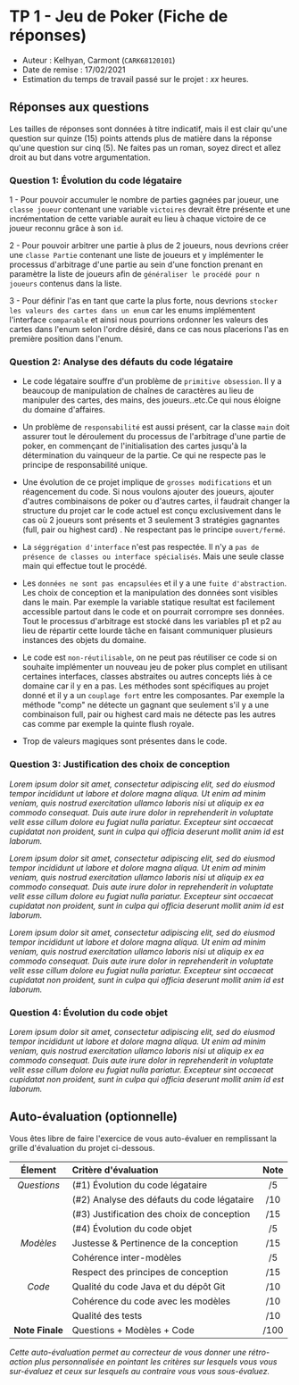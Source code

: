 # TP 1 - Jeu de Poker (Fiche de réponses)

  - Auteur : Kelhyan, Carmont (`CARK68120101`)
  - Date de remise : 17/02/2021
  - Estimation du temps de travail passé sur le projet : _xx_ heures.

## Réponses aux questions  
 
Les tailles de réponses sont données à titre indicatif, mais il est clair qu'une question sur quinze (15) points attends plus de matière dans la réponse qu'une question sur cinq (5). Ne faites pas un roman, soyez direct et allez droit au but dans votre argumentation.
 
### Question 1: Évolution du code légataire

1 - Pour pouvoir accumuler le nombre de parties gagnées par joueur, une `classe joueur` contenant une variable `victoires` devrait être présente et une incrémentation de cette variable aurait eu lieu à chaque victoire de ce joueur reconnu grâce à son `id`.

2 - Pour pouvoir arbitrer une partie à plus de 2 joueurs, nous devrions créer une `classe Partie` contenant une liste de joueurs et y implémenter le processus d'arbitrage d'une partie au sein d'une fonction prenant en paramètre la liste de joueurs afin de `généraliser le procédé pour n joueurs` contenus dans la liste.

3 - Pour définir l'as en tant que carte la plus forte, nous devrions `stocker les valeurs des cartes dans un enum` car les enums implémentent l'interface `comparable` et ainsi nous pourrions ordonner les valeurs des cartes dans l'enum selon l'ordre désiré, dans ce cas nous placerions l'as en première position dans l'enum.

### Question 2: Analyse des défauts du code légataire

- Le code légataire souffre d'un problème de `primitive obsession`. Il y a beaucoup de manipulation de chaînes de caractères au lieu de manipuler des cartes, des mains, des joueurs..etc.Ce qui nous éloigne du domaine d'affaires.

- Un problème de `responsabilité` est aussi présent, car la classe `main` doit assurer tout le déroulement du processus de l'arbitrage d'une partie de poker, en commençant de l'initialisation des cartes jusqu'à la détermination du vainqueur de la partie. Ce qui ne respecte pas le principe de responsabilité unique.

- Une évolution de ce projet implique de `grosses modifications` et un réagencement du code. Si nous voulons ajouter des joueurs, ajouter d'autres combinaisons de poker ou d'autres cartes, il faudrait changer la structure du projet car le code actuel est conçu exclusivement dans le cas où 2 joueurs sont présents et 3 seulement 3 stratégies gagnantes (full, pair ou highest card) . Ne respectant pas le principe `ouvert/fermé`. 

- La `séggrégation d'interface` n'est pas respectée. Il n'y a `pas de présence de classes ou interface spécialisés`. Mais une seule classe main qui effectue tout le procédé.

- Les `données ne sont pas encapsulées` et il y a une `fuite d'abstraction`. Les choix de conception et la manipulation des données sont visibles dans le main. Par exemple la variable statique resultat est facilement accessible partout dans le code et on pourrait corrompre ses données. Tout le processus d'arbitrage est stocké dans les variables p1 et p2 au lieu de répartir cette lourde tâche en faisant communiquer plusieurs instances des objets du domaine.

- Le code est `non-réutilisable`, on ne peut pas réutiliser ce code si on souhaite implémenter un nouveau jeu de poker plus complet en utilisant certaines interfaces, classes abstraites ou autres concepts liés à ce domaine car il y en a pas. Les méthodes sont spécifiques au projet donné et il y a un `couplage fort` entre les composantes. Par exemple la méthode "comp" ne détecte un gagnant que seulement s'il y a une combinaison full, pair ou highest card mais ne détecte pas les autres cas comme par exemple la quinte flush royale.

- Trop de valeurs magiques sont présentes dans le code.


### Question 3: Justification des choix de conception

_Lorem ipsum dolor sit amet, consectetur adipiscing elit, sed do eiusmod tempor incididunt ut labore et dolore magna aliqua. Ut enim ad minim veniam, quis nostrud exercitation ullamco laboris nisi ut aliquip ex ea commodo consequat. Duis aute irure dolor in reprehenderit in voluptate velit esse cillum dolore eu fugiat nulla pariatur. Excepteur sint occaecat cupidatat non proident, sunt in culpa qui officia deserunt mollit anim id est laborum._

_Lorem ipsum dolor sit amet, consectetur adipiscing elit, sed do eiusmod tempor incididunt ut labore et dolore magna aliqua. Ut enim ad minim veniam, quis nostrud exercitation ullamco laboris nisi ut aliquip ex ea commodo consequat. Duis aute irure dolor in reprehenderit in voluptate velit esse cillum dolore eu fugiat nulla pariatur. Excepteur sint occaecat cupidatat non proident, sunt in culpa qui officia deserunt mollit anim id est laborum._

_Lorem ipsum dolor sit amet, consectetur adipiscing elit, sed do eiusmod tempor incididunt ut labore et dolore magna aliqua. Ut enim ad minim veniam, quis nostrud exercitation ullamco laboris nisi ut aliquip ex ea commodo consequat. Duis aute irure dolor in reprehenderit in voluptate velit esse cillum dolore eu fugiat nulla pariatur. Excepteur sint occaecat cupidatat non proident, sunt in culpa qui officia deserunt mollit anim id est laborum._

### Question 4: Évolution du code objet

_Lorem ipsum dolor sit amet, consectetur adipiscing elit, sed do eiusmod tempor incididunt ut labore et dolore magna aliqua. Ut enim ad minim veniam, quis nostrud exercitation ullamco laboris nisi ut aliquip ex ea commodo consequat. Duis aute irure dolor in reprehenderit in voluptate velit esse cillum dolore eu fugiat nulla pariatur. Excepteur sint occaecat cupidatat non proident, sunt in culpa qui officia deserunt mollit anim id est laborum._

## Auto-évaluation (optionnelle)

Vous êtes libre de faire l'exercice de vous auto-évaluer en remplissant la grille d'évaluation du projet ci-dessous.

| Élement         | Critère d'évaluation                       | Note  |
| :---:           | :---                                       | :---: |
|  _Questions_    | (#1) Évolution du code légataire           | /5    |
|                 | (#2) Analyse des défauts du code légataire | /10   |
|                 | (#3) Justification des choix de conception | /15   |
|                 | (#4) Évolution du code objet               | /5    |
|  _Modèles_      | Justesse & Pertinence de la conception     | /15   |
|                 | Cohérence inter-modèles                    | /5    |
|                 | Respect des principes de conception        | /15   |
|  _Code_         | Qualité du code Java et du dépôt Git       | /10   |
|                 | Cohérence du code avec les modèles         | /10   | 
|                 | Qualité des tests                          | /10   | 
| **Note Finale** | Questions + Modèles + Code                 | /100  | 

_Cette auto-évaluation permet au correcteur de vous donner une rétro-action plus personnalisée en pointant les critères sur lesquels vous vous sur-évaluez et ceux sur lesquels au contraire vous vous sous-évaluez._